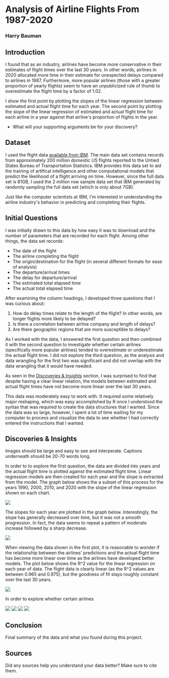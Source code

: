 # Analysis of Airline Flights From 1987-2020
### Harry Bauman

## Introduction

I found that as an industry, airlines have become more conservative in their estimates of flight times over the last 30 years. In other words, airlines in 2020 allocated more time in their estimate for unexpected delays compared to airlines in 1987. Furthermore, more popular airlines (those with a greater proportion of yearly flights) seem to have an unpublicized rule of thumb to overestimate the flight time by a factor of 1.02.

I show the first point by plotting the slopes of the linear regression between estimated and actual flight time for each year. The second point by plotting the slope of the linear regression of estimated and actual flight time for each airline in a year against that airline's proportion of flights in the year.

- What will your supporting arguments be for your discovery?

## Dataset

I used the flight data [available from IBM](https://developer.ibm.com/exchanges/data/all/airline/). The main data set contains records from approximately 200 million domestic US flights reported to the Untied States Bureau of Transportation Statistics. IBM provides this data set to aid the training of artifical intelligence and other computational models that predict the likelihood of a flight arriving on time. However, since the full data set is 81GB, I used the 2 million row sample data set that IBM generated by randomly sampling the full data set (which is only about 7GB).

Just like the computer scientists at IBM, I'm interested in understanding the airline industry's behavior in predicting and completing their flights.

## Initial Questions

I was initially drawn to this data by how easy it was to download and the number of parameters that are recorded for each flight. Among other things, the data set records:

- The date of the flight
- The airline completing the flight
- The origin/destination for the flight (in several different formats for ease of analysis)
- The departure/arrival times
- The delay for departure/arrival
- The estimated total elapsed time
- The actual total elapsed time

After examining the column headings, I developed three questions that I was curious about:

1. How do delay times relate to the length of the flight? In other words, are longer flights more likely to be delayed?
2. Is there a correlation between airline company and length of delays?
3. Are there geographic regions that are more susceptible to delays?

As I worked with the data, I answered the first question and then combined it with the second question to investigate whether certain airlines (specifically more popular airlines) tended to overestimate or underestimate the actual flight time. I did not explore the third question, as the analysis and data wrangling for the first two was significant and did not overlap with the data wrangling that it would have needed.

As seen in the [Discoveries & Insights](#discoveries--insights) section, I was surprised to find that despite having a clear linear relation, the models between estimated and actual flight times have not become more linear over the last 30 years.

This data was moderately easy to work with. It required some relatively major reshaping, which was easy accomplished by R once I understood the syntax that was required to create the data structures that I wanted. Since the data was so large, however, I spent a lot of time waiting for my computer to process and visualize the data to see whether I had correctly entered the instructions that I wanted.

## Discoveries & Insights

Images should be large and easy to see and interperate. 
Captions underneath should be 20-70 words long.

In order to to explore the first question, the data are divided into years and the actual flight time is plotted against the estimated flight time. Linear regression models are then created for each year and the slope is extracted from the model. The graph below shows the a subset of this process for the years 1990, 2000, 2010, and 2020 with the slope of the linear regression shown on each chart.

![](multipleslopes.svg)

The slopes for each year are plotted in the graph below. Interestingly, the slope has generally decreased over time, but it was not a smooth progression. In fact, the data seems to repeat a pattern of moderate increase followed by a sharp decrease.

![](allslopedata.svg)

When viewing the data shown in the first plot, it is reasonable to wonder if the relationship between the airlines' predictions and the actual flight time has become more linear over time as the airlines have developed better models. The plot below shows the R^2 value for the linear regression on each year of data. The flight data is clearly linear (as the R^2 values are between 0.965 and 0.975), but the goodness of fit stays roughly constant over the last 30 years.

![](allrsquareddata.svg)

In order to explore whether certain airlines 

![](multipleairlineslopes.svg)
![](counts.svg)
![](popularity.svg)
![](trimmedpopularity.svg)

## Conclusion

Final summary of the data and what you found during this project.

## Sources

Did any sources help you understand your data better? Make sure to cite them.
